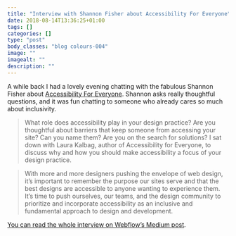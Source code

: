 ```yaml
---
title: "Interview with Shannon Fisher about Accessibility For Everyone"
date: 2018-08-14T13:36:25+01:00
tags: []
categories: []
type: "post"
body_classes: "blog colours-004"
image: ""
imagealt: ""
description: ""
---
```


A while back I had a lovely evening chatting with the fabulous Shannon Fisher about [Accessibility For Everyone](/book). Shannon asks really thoughtful questions, and it was fun chatting to someone who already cares so much about inclusivity.<!--more-->

> What role does accessibility play in your design practice? Are you thoughtful about barriers that keep someone from accessing your site? Can you name them? Are you on the search for solutions? I sat down with Laura Kalbag, author of Accessibility for Everyone, to discuss why and how you should make accessibility a focus of your design practice.

> With more and more designers pushing the envelope of web design, it’s important to remember the purpose our sites serve and that the best designs are accessible to anyone wanting to experience them. It’s time to push ourselves, our teams, and the design community to prioritize and incorporate accessibility as an inclusive and fundamental approach to design and development.

[You can read the whole interview on Webflow’s Medium post](https://medium.com/webflow-design/accessibility-for-everyone-an-interview-with-laura-kalbag-b9f91cb7dbf4).